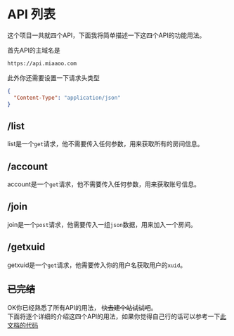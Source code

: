 # API 列表

这个项目一共就四个API，下面我将简单描述一下这四个API的功能用法。

首先API的主域名是

```bash
https://api.miaaoo.com
```

此外你还需要设置一下请求头类型

```json
{
  "Content-Type": "application/json"
}
```

## /list

list是一个`get`请求，他不需要传入任何参数，用来获取所有的房间信息。

## /account

account是一个`get`请求，他不需要传入任何参数，用来获取账号信息。

## /join

join是一个`post`请求，他需要传入一组`json`数据，用来加入一个房间。

## /getxuid

getxuid是一个`get`请求，他需要传入你的用户名获取用户的`xuid`。

## ~~已完结~~

OK你已经熟悉了所有API的用法， ~~快去建个站试试吧~~。   
下面将逐个详细的介绍这四个API的用法，如果你觉得自己行的话可以参考一下[此文档的代码](https://github.com/zihao-il/mc-miaaoo/blob/main/src/utils/axios.ts)
